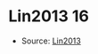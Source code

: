 <a name="material" />

# Lin2013 16
<script type="application/ld+json">
  {
    "@context": "https://schema.org/",
    "@type": "ChemicalSubstance",
    "http://purl.org/dc/terms/conformsTo":
      {
        "@type": "CreativeWork",
        "@id": "https://bioschemas.org/profiles/ChemicalSubstance/0.4-RELEASE/"
      },
    "@id": "https://egonw.github.io/nanowiki/nanowiki463.html#material",
    "name": "Lin2013 16",
    "sameAs": "http://127.0.0.1/mediawiki/index.php/Special:URIResolver/Lin2013_16"
  }
</script>


* Source: [Lin2013](Lin2013.md)
